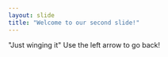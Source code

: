 ```yaml
---
layout: slide
title: "Welcome to our second slide!"
---
```

"Just winging it"
Use the left arrow to go back!
